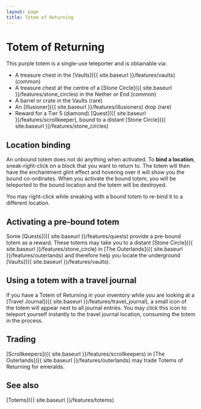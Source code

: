 ```yaml
---
layout: page
title: Totem of Returning
---
```


# Totem of Returning

This purple totem is a single-use teleporter and is obtainable via:
* A treasure chest in the [Vaults]({{ site.baseurl }}/features/vaults) (common)
* A treasure chest at the centre of a [Stone Circle]({{ site.baseurl }}/features/stone_circles) in the Nether or End (common)
* A barrel or crate in the Vaults (rare)
* An [Illusioner]({{ site.baseurl }}/features/illusioners) drop (rare)
* Reward for a Tier 5 (diamond) [Quest]({{ site.baseurl }}/features/scrollkeeper), bound to a distant [Stone Circle]({{ site.baseurl }}/features/stone_circles)

## Location binding

An unbound totem does not do anything when activated.  To **bind a location**, sneak-right-click on a block that you want to return to.  The totem will then have the enchantment glint effect and hovering over it will show you the bound co-ordinates.  When you activate the bound totem, you will be teleported to the bound location and the totem will be destroyed.

You may right-click while sneaking with a bound totem to re-bind it to a different location. 

## Activating a pre-bound totem

Some [Quests]({{ site.baseurl }}/features/quests) provide a pre-bound totem as a reward.  These totems may take you to a distant [Stone Circle]({{ site.baseurl }}/features/stone_circle) in [The Outerlands]({{ site.baseurl }}/features/outerlands) and therefore help you locate the underground [Vaults]({{ site.baseurl }}/features/vaults).

## Using a totem with a travel journal

If you have a Totem of Returning in your inventory while you are looking at a [Travel Journal]({{ site.baseurl }}/features/travel_journal), a small icon of the totem will appear next to all journal entries.  You may click this icon to teleport yourself instantly to the travel journal location, consuming the totem in the process.

## Trading

[Scrollkeepers]({{ site.baseurl }}/features/scrollkeepers) in [The Outerlands]({{ site.baseurl }}/features/outerlands) may trade Totems of Returning for emeralds.

## See also

[Totems]({{ site.baseurl }}/features/totems)